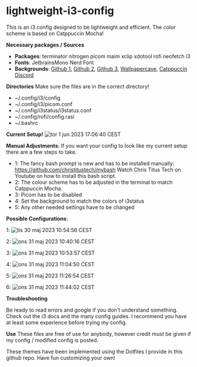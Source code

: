 # lightweight-i3-config
This is an i3 config designed to be lightweight and efficient.
The color scheme is based on Catppuccin Mocha!

**Necessary packages / Sources**
+ **Packages**: terminator nitrogen picom maim xclip xdotool rofi neofetch i3
+ **Fonts**: JetbrainsMono Nerd Font
+ **Backgrounds**: [Github 1](https://github.com/D3Ext/aesthetic-wallpapers), [Github 2](https://github.com/linuxdotexe/nordic-wallpapers), [Github 3](https://github.com/dharmx/walls), [Wallpapercave](https://wallpapercave.com/catppuccin-wallpapers), [Catppuccin Discord](https://discord.com/servers/catppuccin-907385605422448742)

**Directories**
Make sure the files are in the correct directory!
+ ~/.config/i3/config
+ ~/.config/i3/picom.conf
+ ~/.config/i3status/i3status.conf
+ ~/.config/rofi/config.rasi
+ ~/.bashrc

**Current Setup!**
![tor 1 jun 2023 17:06:40 CEST](https://github.com/POP303U/lightweight-i3-config/assets/115036828/b3c0f614-2ea4-4189-a1b9-78369320c6f6)

**Manual Adjustments**:
If you want your config to look like my current setup there are a few steps to take.
+ 1: The fancy bash prompt is new and has to be installed manually: https://github.com/christitustech/mybash Watch Chris Titus Tech on Youtube on how to install this bash script.
+ 2: The colour scheme has to be adjusted in the terminal to match Catppuccin Mocha.
+ 3: Picom has to be disabled 
+ 4: Set the background to match the colors of i3status
+ 5: Any other needed settings have to be changed

**Possible Configurations**:

1:
![tis 30 maj 2023 10:54:56 CEST](https://github.com/POP303U/my-i3-config/assets/115036828/0c98de3a-6dbf-4050-8fac-4d22c28d33dd)

2:
![ons 31 maj 2023 10:40:16 CEST](https://github.com/POP303U/my-i3-config/assets/115036828/adccb789-d0c2-4f9a-abff-913cf269df3f)

3:
![ons 31 maj 2023 10:53:57 CEST](https://github.com/POP303U/my-i3-config/assets/115036828/005263c7-791c-4105-a7c5-86a59ee90d92)

4: 
![ons 31 maj 2023 11:04:50 CEST](https://github.com/POP303U/my-i3-config/assets/115036828/f3f142ae-72ae-4a7e-9dca-aea8bfe079d1)

5:
![ons 31 maj 2023 11:26:54 CEST](https://github.com/POP303U/my-i3-config/assets/115036828/4cdb0f8b-9113-4cee-96e4-a4d7e6489a8d)

6:
![ons 31 maj 2023 11:44:02 CEST](https://github.com/POP303U/my-i3-config/assets/115036828/be178db5-8b49-4f7c-9855-7ef18b0d8dcd)

**Troubleshooting**

Be ready to read errors and google if you don't understand something.
Check out the i3 docs and the many config guides. I recommend you have at least some experience before trying my config.

**Use**
These files are free of use for anybody, however credit must be given if my config / modified config is posted.

These themes have been implemented using the Dotfiles I provide in this github repo. 
Have fun customizing your own!
